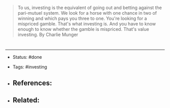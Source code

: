 # 
> To us, investing is the equivalent of going out and betting against the pari-mutuel system. We look for a horse with one chance in two of winning and which pays you three to one. You're looking for a mispriced gamble. That's what investing is. And you have to know enough to know whether the gamble is mispriced. That's value investing.
> By Charlie Munger


# 

---
- Status: #done

- Tags: #investing 

- References:
	- 

- Related:
	- 
